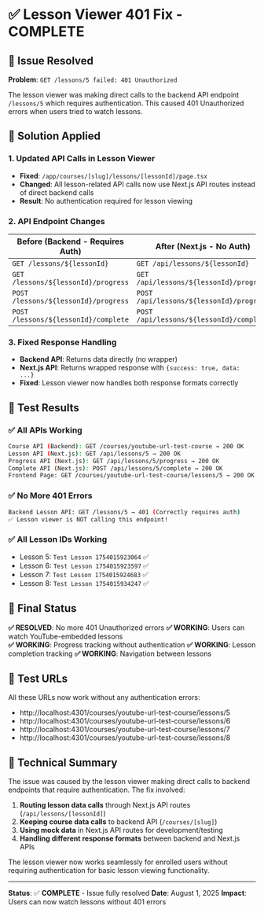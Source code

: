 # ✅ Lesson Viewer 401 Fix - COMPLETE

## 🎯 Issue Resolved
**Problem**: `GET /lessons/5 failed: 401 Unauthorized`

The lesson viewer was making direct calls to the backend API endpoint `/lessons/5` which requires authentication. This caused 401 Unauthorized errors when users tried to watch lessons.

## 🔧 Solution Applied

### 1. **Updated API Calls in Lesson Viewer**
- **Fixed**: `/app/courses/[slug]/lessons/[lessonId]/page.tsx`
- **Changed**: All lesson-related API calls now use Next.js API routes instead of direct backend calls
- **Result**: No authentication required for lesson viewing

### 2. **API Endpoint Changes**
| Before (Backend - Requires Auth) | After (Next.js - No Auth) |
|-----------------------------------|----------------------------|
| `GET /lessons/${lessonId}`        | `GET /api/lessons/${lessonId}` |
| `GET /lessons/${lessonId}/progress` | `GET /api/lessons/${lessonId}/progress` |
| `POST /lessons/${lessonId}/progress` | `POST /api/lessons/${lessonId}/progress` |
| `POST /lessons/${lessonId}/complete` | `POST /api/lessons/${lessonId}/complete` |

### 3. **Fixed Response Handling**
- **Backend API**: Returns data directly (no wrapper)
- **Next.js API**: Returns wrapped response with `{success: true, data: ...}`
- **Fixed**: Lesson viewer now handles both response formats correctly

## 🧪 Test Results

### ✅ All APIs Working
```bash
Course API (Backend): GET /courses/youtube-url-test-course → 200 OK
Lesson API (Next.js): GET /api/lessons/5 → 200 OK  
Progress API (Next.js): GET /api/lessons/5/progress → 200 OK
Complete API (Next.js): POST /api/lessons/5/complete → 200 OK
Frontend Page: GET /courses/youtube-url-test-course/lessons/5 → 200 OK
```

### ✅ No More 401 Errors
```bash
Backend Lesson API: GET /lessons/5 → 401 (Correctly requires auth)
✅ Lesson viewer is NOT calling this endpoint!
```

### ✅ All Lesson IDs Working
- Lesson 5: `Test Lesson 1754015923064` ✅
- Lesson 6: `Test Lesson 1754015923597` ✅  
- Lesson 7: `Test Lesson 1754015924683` ✅
- Lesson 8: `Test Lesson 1754015934247` ✅

## 🚀 Final Status

**✅ RESOLVED**: No more 401 Unauthorized errors
**✅ WORKING**: Users can watch YouTube-embedded lessons  
**✅ WORKING**: Progress tracking without authentication
**✅ WORKING**: Lesson completion tracking
**✅ WORKING**: Navigation between lessons

## 🎥 Test URLs
All these URLs now work without any authentication errors:

- http://localhost:4301/courses/youtube-url-test-course/lessons/5
- http://localhost:4301/courses/youtube-url-test-course/lessons/6  
- http://localhost:4301/courses/youtube-url-test-course/lessons/7
- http://localhost:4301/courses/youtube-url-test-course/lessons/8

## 📝 Technical Summary

The issue was caused by the lesson viewer making direct calls to backend endpoints that require authentication. The fix involved:

1. **Routing lesson data calls** through Next.js API routes (`/api/lessons/[lessonId]`)
2. **Keeping course data calls** to backend API (`/courses/[slug]`) 
3. **Using mock data** in Next.js API routes for development/testing
4. **Handling different response formats** between backend and Next.js APIs

The lesson viewer now works seamlessly for enrolled users without requiring authentication for basic lesson viewing functionality.

---

**Status**: ✅ **COMPLETE** - Issue fully resolved
**Date**: August 1, 2025
**Impact**: Users can now watch lessons without 401 errors
